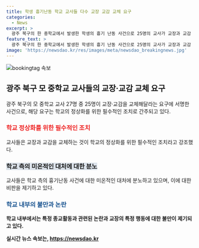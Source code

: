 ```yaml
---
title: 학생 흉기난동 학교 교사들 다수 교장 교감 교체 요구
categories:
  - News
excerpt: >
  광주 북구의 한 중학교에서 발생한 학생의 흉기 난동 사건으로 25명의 교사가 교장과 교감 교체를 요구하는 서명에 참여했다. 이는 전례 없는 일로, 교육활동을 지원할 수 있는 교장과 교감이 필요하다는 주장이다. 교사들은 학교 당국의 사건 대처를 비판하며, 교장의 미온적 대응과 교감의 괴롭힘을 지적했다. 이에 광주교사노조는 교장과 교감의 즉각적인 직위해제를 요구하고, 시교육청의 신속 대응을 촉구했다.
feature_text: >
  광주 북구의 한 중학교에서 발생한 학생의 흉기 난동 사건으로 25명의 교사가 교장과 교감 교체를 요구하는 서명에 참여했다. 이는 전례 없는 일로, 교육활동을 지원할 수 있는 교장과 교감이 필요하다는 주장이다. 교사들은 학교 당국의 사건 대처를 비판하며, 교장의 미온적 대응과 교감의 괴롭힘을 지적했다. 이에 광주교사노조는 교장과 교감의 즉각적인 직위해제를 요구하고, 시교육청의 신속 대응을 촉구했다.
image: 'https://newsdao.kr/res/images/meta/newsdao_breakingnews.jpg'
---
```


<p><img src="https://newsdao.kr/res/images/meta/newsdao_breakingnews.jpg" alt="bookingtag 속보" /></p>

<h2 data-ke-size="size26">광주 북구 모 중학교 교사들의 교장·교감 교체 요구</h2>

<p data-ke-size="size16">광주 북구의 모 중학교 교사 27명 중 25명이 교장·교감을 교체해달라는 요구에 서명한 사건으로, 해당 요구는 학교의 정상화를 위한 필수적인 조치로 간주되고 있다.</p>

<h3><b><span style="color: #ee2323;">학교 정상화를 위한 필수적인 조치</span></b></h3>

<p data-ke-size="size16">교사들은 교장과 교감을 교체하는 것이 학교의 정상화를 위한 필수적인 조치라고 강조했다.</p>

<h3><b><span style="background-color: #21538527;">학교 측의 미온적인 대처에 대한 분노</span></b></h3>

<p data-ke-size="size16">교사들은 학교 측의 흉기난동 사건에 대한 미온적인 대처에 분노하고 있으며, 이에 대한 비판을 제기하고 있다.</p>

<h3><b><span style="color: #1a5490;">학교 내부의 불만과 논란</span><b></h3>

<p data-ke-size="size16">학교 내부에서는 특정 종교활동과 관련된 논란과 교장의 특정 행동에 대한 불만이 제기되고 있다.</p>
실시간 뉴스 속보는, <a href="https://newsdao.kr" rel="dofollow">https://newsdao.kr</a>


